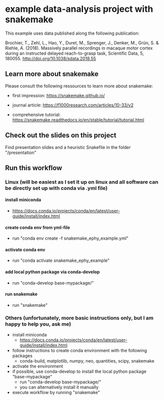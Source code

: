# example data-analysis project with snakemake

This example uses data published along the following publication:

Brochier, T., Zehl, L., Hao, Y., Duret, M., Sprenger, J., Denker, M., Grün, S. & Riehle, A. (2018). Massively parallel recordings in macaque motor cortex during an instructed delayed reach-to-grasp task, Scientific Data, 5, 180055. http://doi.org/10.1038/sdata.2018.55

## Learn more about snakemake

Please consult the following ressources to learn more about snakemake:

* first impression: https://snakemake.github.io/

* journal article: https://f1000research.com/articles/10-33/v2 

* comprehensive tutorial: https://snakemake.readthedocs.io/en/stable/tutorial/tutorial.html

## Check out the slides on this project

Find presentation slides and a heuristic Snakefile in the folder "/presentation"

## Run this workflow

### Linux (will be easiest as I set it up on linux and all software can be directly set up with conda via .yml file)

#### install miniconda

* https://docs.conda.io/projects/conda/en/latest/user-guide/install/index.html

#### create conda env from yml-file

* run "conda env create -f snakemake_ephy_example.yml"

#### activate conda env

* run "conda activate snakemake_ephy_example"

#### add local python package via conda-develop

* run "conda-develop base-mypackage/"

#### run snakemake

* run "snakemake"

### Others (unfortunately, more basic instructions only, but I am happy to help you, ask me)

* install miniconda 
	* https://docs.conda.io/projects/conda/en/latest/user-guide/install/index.html
* follow instructions to create conda environment with the following packages
	* conda-build, matplotlib, numpy, neo, quantities, scipy, snakemake
* activate the environment
* if possible, use conda-develop to install the local python package "base-mypackage"
	* run "conda-develop base-mypackage/"
	* you can alternatively install it manually
* execute workflow by running "snakemake"


